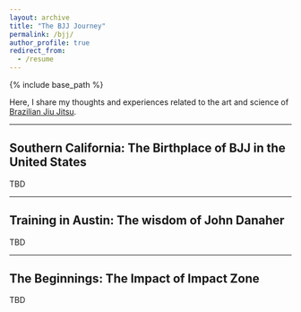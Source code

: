 ```yaml
---
layout: archive
title: "The BJJ Journey"
permalink: /bjj/
author_profile: true
redirect_from:
  - /resume
---
```

{% include base_path %}



Here, I share my thoughts and experiences related to the art and science of [Brazilian Jiu Jitsu](https://en.wikipedia.org/wiki/Brazilian_jiu-jitsu).

---

## Southern California: The Birthplace of BJJ in the United States

TBD


---

## Training in Austin: The wisdom of John Danaher

TBD

---

## The Beginnings: The Impact of Impact Zone

TBD

